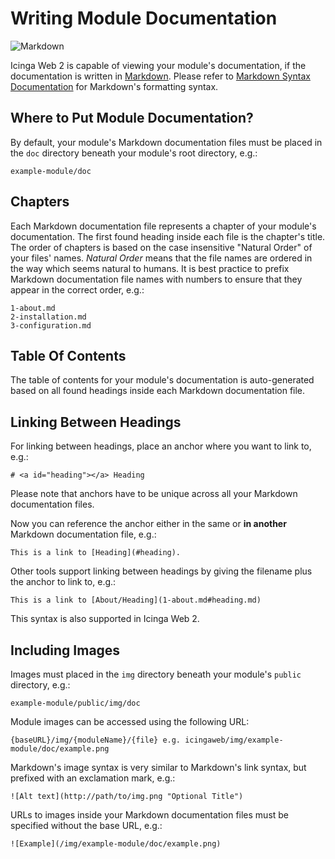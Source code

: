 # <a id="module-documentation"></a> Writing Module Documentation

![Markdown](/img/doc/doc/markdown.png)

Icinga Web 2 is capable of viewing your module's documentation, if the documentation is written in
[Markdown](http://en.wikipedia.org/wiki/Markdown). Please refer to
[Markdown Syntax Documentation](http://daringfireball.net/projects/markdown/syntax) for Markdown's formatting syntax.

## <a id="location"></a> Where to Put Module Documentation?

By default, your module's Markdown documentation files must be placed in the `doc` directory beneath your module's root
directory, e.g.:

    example-module/doc

## <a id="chapters"></a> Chapters

Each Markdown documentation file represents a chapter of your module's documentation. The first found heading inside
each file is the chapter's title. The order of chapters is based on the case insensitive "Natural Order" of your files'
names. <dfn>Natural Order</dfn> means that the file names are ordered in the way which seems natural to humans.
It is best practice to prefix Markdown documentation file names with numbers to ensure that they appear in the correct
order, e.g.:

    1-about.md
    2-installation.md
    3-configuration.md

## <a id="toc"></a> Table Of Contents

The table of contents for your module's documentation is auto-generated based on all found headings inside each
Markdown documentation file.

## <a id="linking"></a> Linking Between Headings

For linking between headings, place an anchor where you want to link to, e.g.:

    # <a id="heading"></a> Heading

Please note that anchors have to be unique across all your Markdown documentation files.

Now you can reference the anchor either in the same or **in another** Markdown documentation file, e.g.:

    This is a link to [Heading](#heading).

Other tools support linking between headings by giving the filename plus the anchor to link to, e.g.:

    This is a link to [About/Heading](1-about.md#heading.md)

This syntax is also supported in Icinga Web 2.

## <a id="images"></a> Including Images

Images must placed in the `img` directory beneath your module's `public` directory, e.g.:

    example-module/public/img/doc

Module images can be accessed using the following URL:

    {baseURL}/img/{moduleName}/{file} e.g. icingaweb/img/example-module/doc/example.png

Markdown's image syntax is very similar to Markdown's link syntax, but prefixed with an exclamation mark, e.g.:

    ![Alt text](http://path/to/img.png "Optional Title")

URLs to images inside your Markdown documentation files must be specified without the base URL, e.g.:

    ![Example](/img/example-module/doc/example.png)
